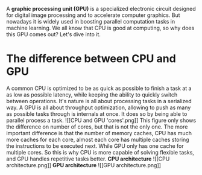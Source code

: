 A **graphic processing unit (GPU)** is a specialized electronic circuit designed for digital image processing and to accelerate computer graphics. But nowadays it is widely used in boosting parallel computation tasks in machine learning. We all know that CPU is good at computing, so why does this GPU comes out? Let's dive into it.
# The difference between CPU and GPU
A common CPU is optimized to be as quick as possible to finish a task at a as low as possible latency, while keeping the ability to quickly switch between operations. It's nature is all about processing tasks in a serialized way.
A GPU is all about throughput optimization, allowing to push as many as possible tasks through is internals at once. It does so by being able to parallel process a task.
![[CPU and GPU 'cores'.png]]
This figure only shows the difference on number of cores, but that is not the only one.
The more important difference is that the number of memory caches, CPU has much more caches for each core, almost each core has multiple caches storing the instructions to be executed next. While GPU only has one cache for multiple cores. So this is why CPU is more capable of solving flexible tasks, and GPU handles repetitive tasks better.
**CPU architecture**
![[CPU architecture.png]]
**GPU architecture**
![[GPU architecture.png]]